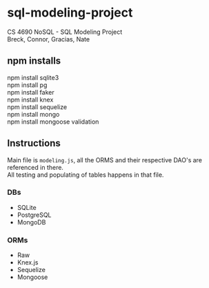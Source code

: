 # sql-modeling-project
CS 4690 NoSQL - SQL Modeling Project  
Breck, Connor, Gracias, Nate


## npm installs
npm install sqlite3  
npm install pg  
npm install faker  
npm install knex  
npm install sequelize  
npm install mongo  
npm install mongoose validation    

## Instructions
Main file is `modeling.js`, all the ORMS and their respective DAO's are referenced in there.  
All testing and populating of tables happens in that file.


### DBs
- SQLite
- PostgreSQL
- MongoDB


### ORMs
- Raw  
- Knex.js  
- Sequelize  
- Mongoose
